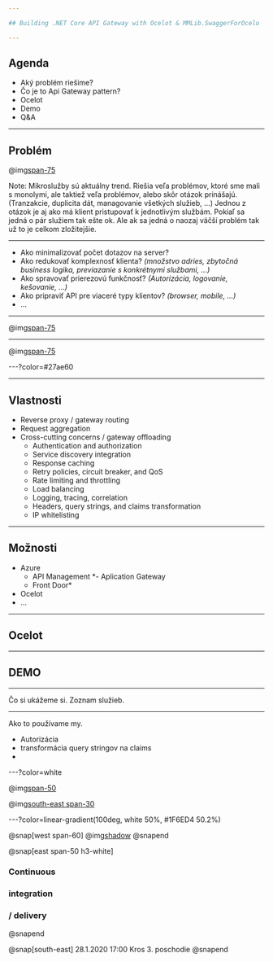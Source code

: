 ```yaml
---

## Building .NET Core API Gateway with Ocelot & MMLib.SwaggerForOcelo

---
```


## Agenda

- Aký problém riešime?
- Čo je to Api Gateway pattern?
- Ocelot
- Demo
- Q&A

---

## Problém

@img[span-75](https://docs.microsoft.com/en-us/dotnet/architecture/microservices/architect-microservice-container-applications/media/direct-client-to-microservice-communication.png)

Note:
Mikroslužby sú aktuálny trend. Riešia veľa problémov, ktoré sme mali s monolymi, ale taktiež veľa problémov, alebo skôr otázok prinášajú. 
(Tranzakcie, duplicita dát, managovanie všetkých služieb, ...)
Jednou z otázok je aj ako má klient pristupovať k jednotlivým službám. Pokiaľ sa jedná o pár služiem tak ešte ok. Ale ak sa jedná o naozaj väčší problém tak už to je celkom zložitejšie.

---

- Ako minimalizovať počet dotazov na server?
- Ako redukovať komplexnosť klienta? *(množstvo adries, zbytočná business logika, previazanie s konkrétnymi službami, ...)*
- Ako spravovať prierezovú funkčnosť? *(Autorizácia, logovanie, kešovanie, ...)*
- Ako pripraviť API pre viaceré typy klientov? *(browser, mobile, ...)*
- ...

---

@img[span-75](https://docs.microsoft.com/en-us/dotnet/architecture/microservices/architect-microservice-container-applications/media/direct-client-to-microservice-communication-versus-the-api-gateway-pattern/custom-service-api-gateway.png)

---

@img[span-75](https://docs.microsoft.com/en-us/dotnet/architecture/microservices/architect-microservice-container-applications/media/direct-client-to-microservice-communication-versus-the-api-gateway-pattern/multiple-custom-api-gateways.png)

---?color=#27ae60

---

## Vlastnosti

- Reverse proxy / gateway routing
- Request aggregation
- Cross-cutting concerns / gateway offloading
  - Authentication and authorization
  - Service discovery integration
  - Response caching
  - Retry policies, circuit breaker, and QoS
  - Rate limiting and throttling
  - Load balancing
  - Logging, tracing, correlation
  - Headers, query strings, and claims transformation
  - IP whitelisting

---

## Možnosti

- Azure
  - API Management
  *- Aplication Gateway
  - Front Door*
- Ocelot
- ...

---

## Ocelot
<!-- PrepnuŤ sa na Ocelot. Upozorni na to, že nevie swagger -->
---

## DEMO

---

Čo si ukážeme si. Zoznam služieb. 

---

Ako to používame my.
- Autorizácia
- transformácia query stringov na claims
- 

---?color=white

@img[span-50](http://catchingfire.ca/wp-content/uploads/2016/09/question-mark-square-01.png)

@img[south-east span-30](AzureForDevelopers/assets/img/qrcode.png)

---?color=linear-gradient(100deg, white 50%, #1F6ED4 50.2%)

@snap[west span-60]
@img[shadow](https://scontent-frx5-1.xx.fbcdn.net/v/t1.0-9/71581737_10156577632582844_3229986981945540608_o.jpg?_nc_cat=110&_nc_oc=AQmfuBqruWK48h2YiDZo1nCh1_ipiao0dEZ_wBgBI0bXYSw5Vxj40Zqmhy37ZiSu8cY&_nc_ht=scontent-frx5-1.xx&oh=b9cdb19f29b53387eb2bb51aef805016&oe=5E4712BF)
@snapend

@snap[east span-50 h3-white]
### Continuous 
### integration 
### / delivery
@snapend

@snap[south-east]
28.1.2020 17:00 
Kros 3. poschodie
@snapend